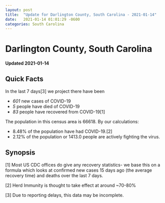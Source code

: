 ```yaml
---
layout: post
title:  "Update for Darlington County, South Carolina - 2021-01-14"
date:   2021-01-14 01:01:29 -0600
categories: South Carolina
---
```


# Darlington County, South Carolina
#### Updated 2021-01-14

## Quick Facts

In the last 7 days[3] we project there have been
- *601* new cases of COVID-19
- *5* people have died of COVID-19
- *83* people have recovered from COVID-19[1]

The population in this census area is 66618. By our calculations:
- 8.48% of the population have had COVID-19.[2]
- 2.12% of the population or 1413.0 people are actively fighting the virus.

## Synopsis




[1] Most US CDC offices do give any recovery statistics- we base this on a formula which looks at confirmed new cases
15 days ago (the average recovery time) and deaths over the last 7 days.

[2] Herd Immunity is thought to take effect at around ~70-80%

[3] Due to reporting delays, this data may be incomplete.
 
    